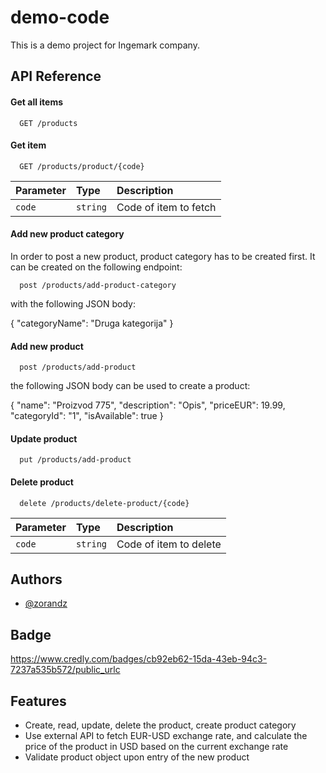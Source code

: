
# demo-code

This is a demo project for Ingemark company.

## API Reference

#### Get all items

```http
  GET /products
```

#### Get item

```http
  GET /products/product/{code}
```

| Parameter | Type     | Description                       |
| :-------- | :------- | :-------------------------------- |
| `code`      | `string` |  Code of item to fetch |


#### Add new product category

In order to post a new product, product category has to be created first. It can be created on the following endpoint:

```http
  post /products/add-product-category
```

with the following JSON body:

{
  "categoryName": "Druga kategorija"
}


#### Add new product 

```http
  post /products/add-product
```

the following JSON body can be used to create a product:

{
  "name": "Proizvod 775",
  "description": "Opis",
  "priceEUR": 19.99,
  "categoryId": "1",
  "isAvailable": true
}


#### Update product 

```http
  put /products/add-product
```


#### Delete product 

```http
  delete /products/delete-product/{code}
```
| Parameter | Type     | Description                       |
| :-------- | :------- | :-------------------------------- |
| `code`      | `string` |  Code of item to delete |





## Authors

- [@zorandz](https://github.com/zorandz)


## Badge

https://www.credly.com/badges/cb92eb62-15da-43eb-94c3-7237a535b572/public_urlc
## Features

- Create, read, update, delete the product, create product category
- Use external API to fetch EUR-USD exchange rate, and calculate the price of the product in USD based on the current exchange rate
- Validate product object upon entry of the new product




